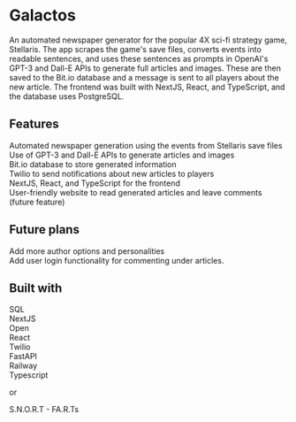 # Galactos

An automated newspaper generator for the popular 4X sci-fi strategy game, Stellaris. The app scrapes the game's save files, converts events into readable sentences, and uses these sentences as prompts in OpenAI's GPT-3 and Dall-E APIs to generate full articles and images. These are then saved to the Bit.io database and a message is sent to all players about the new article. The frontend was built with NextJS, React, and TypeScript, and the database uses PostgreSQL.

## Features
Automated newspaper generation using the events from Stellaris save files  
Use of GPT-3 and Dall-E APIs to generate articles and images  
Bit.io database to store generated information  
Twilio to send notifications about new articles to players  
NextJS, React, and TypeScript for the frontend  
User-friendly website to read generated articles and leave comments (future feature)  

## Future plans
Add more author options and personalities  
Add user login functionality for commenting under articles.  

## Built with
SQL  
NextJS  
Open  
React  
Twilio  
FastAPI  
Railway  
Typescript  
  
or  
  
S.N.O.R.T - FA.R.Ts
